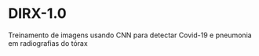 # DIRX-1.0
Treinamento de imagens usando CNN para detectar Covid-19 e pneumonia em radiografias do tórax
